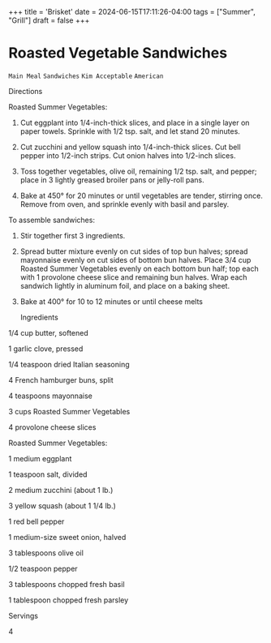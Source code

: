 +++
title = 'Brisket'
date = 2024-06-15T17:11:26-04:00
tags = ["Summer", "Grill"]
draft = false
+++
# Roasted Vegetable Sandwiches

`Main Meal` `Sandwiches` `Kim Acceptable` `American`

 

  Directions  

  Roasted Summer Vegetables:

1. Cut eggplant into 1/4-inch-thick slices, and place in a single layer on paper towels. Sprinkle with 1/2 tsp. salt, and let stand 20 minutes.

 

2. Cut zucchini and yellow squash into 1/4-inch-thick slices. Cut bell pepper into 1/2-inch strips. Cut onion halves into 1/2-inch slices.

 

3. Toss together vegetables, olive oil, remaining 1/2 tsp. salt, and pepper; place in 3 lightly greased broiler pans or jelly-roll pans.

 

4. Bake at 450° for 20 minutes or until vegetables are tender, stirring once. Remove from oven, and sprinkle evenly with basil and parsley.

To assemble sandwiches:

1. Stir together first 3 ingredients.

 

2. Spread butter mixture evenly on cut sides of top bun halves; spread mayonnaise evenly on cut sides of bottom bun halves. Place 3/4 cup Roasted Summer Vegetables evenly on each bottom bun half; top each with 1 provolone cheese slice and remaining bun halves. Wrap each sandwich lightly in aluminum foil, and place on a baking sheet.

 

3. Bake at 400° for 10 to 12 minutes or until cheese melts

  

   Ingredients  

  1/4 cup butter, softened 

1 garlic clove, pressed 

1/4 teaspoon dried Italian seasoning 

4 French hamburger buns, split 

4 teaspoons mayonnaise 

3 cups Roasted Summer Vegetables 

4 provolone cheese slices 

Roasted Summer Vegetables:

1 medium eggplant 

1 teaspoon salt, divided 

2 medium zucchini (about 1 lb.) 

3 yellow squash (about 1 1/4 lb.) 

1 red bell pepper 

1 medium-size sweet onion, halved 

3 tablespoons olive oil 

1/2 teaspoon pepper 

3 tablespoons chopped fresh basil 

1 tablespoon chopped fresh parsley 

  

   Servings  

  4  

 
